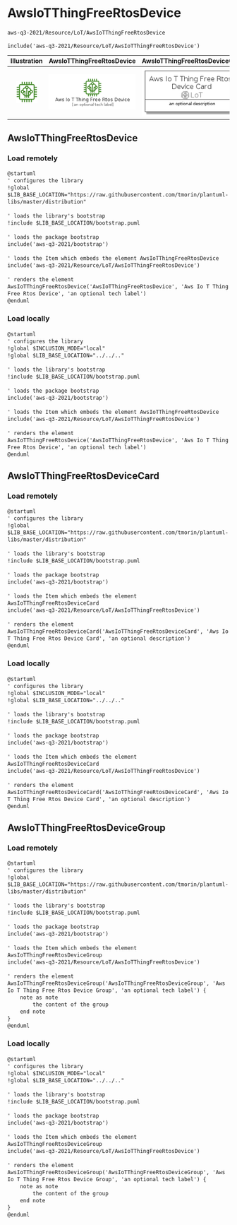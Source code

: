 # AwsIoTThingFreeRtosDevice


```text
aws-q3-2021/Resource/LoT/AwsIoTThingFreeRtosDevice
```

```text
include('aws-q3-2021/Resource/LoT/AwsIoTThingFreeRtosDevice')
```



| Illustration | AwsIoTThingFreeRtosDevice | AwsIoTThingFreeRtosDeviceCard | AwsIoTThingFreeRtosDeviceGroup |
| :---: | :---: | :---: | :---: |
| ![illustration for Illustration](../../../aws-q3-2021/Resource/LoT/AwsIoTThingFreeRtosDevice.png) | ![illustration for AwsIoTThingFreeRtosDevice](../../../aws-q3-2021/Resource/LoT/AwsIoTThingFreeRtosDevice.Local.png) | ![illustration for AwsIoTThingFreeRtosDeviceCard](../../../aws-q3-2021/Resource/LoT/AwsIoTThingFreeRtosDeviceCard.Local.png) | ![illustration for AwsIoTThingFreeRtosDeviceGroup](../../../aws-q3-2021/Resource/LoT/AwsIoTThingFreeRtosDeviceGroup.Local.png) |




## AwsIoTThingFreeRtosDevice

### Load remotely
```plantuml
@startuml
' configures the library
!global $LIB_BASE_LOCATION="https://raw.githubusercontent.com/tmorin/plantuml-libs/master/distribution"

' loads the library's bootstrap
!include $LIB_BASE_LOCATION/bootstrap.puml

' loads the package bootstrap
include('aws-q3-2021/bootstrap')

' loads the Item which embeds the element AwsIoTThingFreeRtosDevice
include('aws-q3-2021/Resource/LoT/AwsIoTThingFreeRtosDevice')

' renders the element
AwsIoTThingFreeRtosDevice('AwsIoTThingFreeRtosDevice', 'Aws Io T Thing Free Rtos Device', 'an optional tech label')
@enduml
```

### Load locally
```plantuml
@startuml
' configures the library
!global $INCLUSION_MODE="local"
!global $LIB_BASE_LOCATION="../../.."

' loads the library's bootstrap
!include $LIB_BASE_LOCATION/bootstrap.puml

' loads the package bootstrap
include('aws-q3-2021/bootstrap')

' loads the Item which embeds the element AwsIoTThingFreeRtosDevice
include('aws-q3-2021/Resource/LoT/AwsIoTThingFreeRtosDevice')

' renders the element
AwsIoTThingFreeRtosDevice('AwsIoTThingFreeRtosDevice', 'Aws Io T Thing Free Rtos Device', 'an optional tech label')
@enduml
```

## AwsIoTThingFreeRtosDeviceCard

### Load remotely
```plantuml
@startuml
' configures the library
!global $LIB_BASE_LOCATION="https://raw.githubusercontent.com/tmorin/plantuml-libs/master/distribution"

' loads the library's bootstrap
!include $LIB_BASE_LOCATION/bootstrap.puml

' loads the package bootstrap
include('aws-q3-2021/bootstrap')

' loads the Item which embeds the element AwsIoTThingFreeRtosDeviceCard
include('aws-q3-2021/Resource/LoT/AwsIoTThingFreeRtosDevice')

' renders the element
AwsIoTThingFreeRtosDeviceCard('AwsIoTThingFreeRtosDeviceCard', 'Aws Io T Thing Free Rtos Device Card', 'an optional description')
@enduml
```

### Load locally
```plantuml
@startuml
' configures the library
!global $INCLUSION_MODE="local"
!global $LIB_BASE_LOCATION="../../.."

' loads the library's bootstrap
!include $LIB_BASE_LOCATION/bootstrap.puml

' loads the package bootstrap
include('aws-q3-2021/bootstrap')

' loads the Item which embeds the element AwsIoTThingFreeRtosDeviceCard
include('aws-q3-2021/Resource/LoT/AwsIoTThingFreeRtosDevice')

' renders the element
AwsIoTThingFreeRtosDeviceCard('AwsIoTThingFreeRtosDeviceCard', 'Aws Io T Thing Free Rtos Device Card', 'an optional description')
@enduml
```

## AwsIoTThingFreeRtosDeviceGroup

### Load remotely
```plantuml
@startuml
' configures the library
!global $LIB_BASE_LOCATION="https://raw.githubusercontent.com/tmorin/plantuml-libs/master/distribution"

' loads the library's bootstrap
!include $LIB_BASE_LOCATION/bootstrap.puml

' loads the package bootstrap
include('aws-q3-2021/bootstrap')

' loads the Item which embeds the element AwsIoTThingFreeRtosDeviceGroup
include('aws-q3-2021/Resource/LoT/AwsIoTThingFreeRtosDevice')

' renders the element
AwsIoTThingFreeRtosDeviceGroup('AwsIoTThingFreeRtosDeviceGroup', 'Aws Io T Thing Free Rtos Device Group', 'an optional tech label') {
    note as note
        the content of the group
    end note
}
@enduml
```

### Load locally
```plantuml
@startuml
' configures the library
!global $INCLUSION_MODE="local"
!global $LIB_BASE_LOCATION="../../.."

' loads the library's bootstrap
!include $LIB_BASE_LOCATION/bootstrap.puml

' loads the package bootstrap
include('aws-q3-2021/bootstrap')

' loads the Item which embeds the element AwsIoTThingFreeRtosDeviceGroup
include('aws-q3-2021/Resource/LoT/AwsIoTThingFreeRtosDevice')

' renders the element
AwsIoTThingFreeRtosDeviceGroup('AwsIoTThingFreeRtosDeviceGroup', 'Aws Io T Thing Free Rtos Device Group', 'an optional tech label') {
    note as note
        the content of the group
    end note
}
@enduml
```

